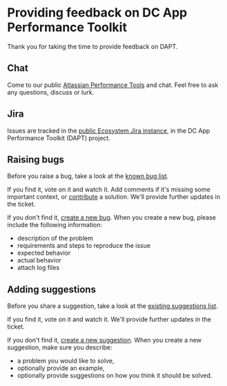 # Providing feedback on DC App Performance Toolkit

Thank you for taking the time to provide feedback on DAPT.

## Chat
Come to our public [Atlassian Performance Tools][slack-invite] and chat.
Feel free to ask any questions, discuss or lurk.

## Jira

Issues are tracked in the [public Ecosystem Jira instance][ecosystem-jira],
in the DC App Performance Toolkit (DAPT) project.

## Raising bugs

Before you raise a bug, take a look at the [known bug list][bug-list].

If you find it, vote on it and watch it. Add comments if it's missing
some important context, or [contribute][article-contributing] a solution.
We'll provide further updates in the ticket.

If you don't find it, [create a new bug][bug-create]. When you create a
new bug, please include the following information:

* description of the problem
* requirements and steps to reproduce the issue
* expected behavior
* actual behavior
* attach log files

## Adding suggestions

Before you share a suggestion, take a look at the
[existing suggestions list][suggestion-list].

If you find it, vote on it and watch it. We'll provide further updates
in the ticket.

If you don't find it, [create a new suggestion][suggestion-create]. When
you create a new suggestion, make sure you describe:

* a problem you would like to solve,
* optionally provide an example,
* optionally provide suggestions on how you think it should be solved.

[slack-invite]: http://go.atlassian.com/jpt-slack
[article-contributing]: CONTRIBUTING.md
[ecosystem-jira]: https://ecosystem.atlassian.net/projects/DAPT/issues
[suggestion-list]:https://ecosystem.atlassian.net/issues/?filter=62045
[suggestion-create]: https://ecosystem.atlassian.net/secure/CreateIssue!default.jspa?projectKey=DAPT&issuetype=11500
[bug-list]: https://ecosystem.atlassian.net/issues/?filter=62046
[bug-create]: https://ecosystem.atlassian.net/secure/CreateIssue!default.jspa?projectKey=DAPT&issuetype=1